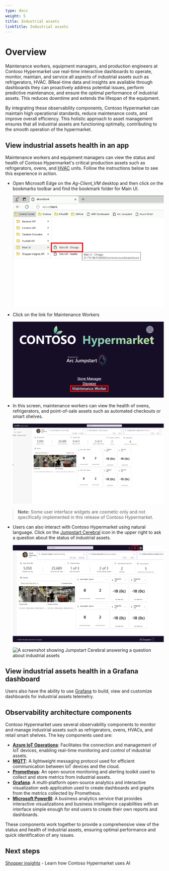 ```yaml
---
type: docs
weight: 5
title: Industrial assets
linkTitle: Industrial assets
---
```


# Overview

Maintenance workers, equipment managers, and production engineers at Contoso Hypermarket use real-time interactive dashboards to operate, monitor, maintain, and service all aspects of industrial assets such as refrigerators, HVAC. BReal-time data and insights are available through dashboards  they can proactively address potential issues, perform predictive maintenance, and ensure the optimal performance of industrial assets. This reduces downtime and extends the lifespan of the equipment.

By integrating these observability components, Contoso Hypermarket can maintain high operational standards, reduce maintenance costs, and improve overall efficiency. This holistic approach to asset management ensures that all industrial assets are functioning optimally, contributing to the smooth operation of the hypermarket.

## View industrial assets health in an app

Maintenance workers and equipment managers can view the status and health of Contoso Hypermarket's critical production assets such as refrigerators, ovens, and [HVAC](https://en.wikipedia.org/wiki/Heating,_ventilation,_and_air_conditioning) units. Follow the instructions below to see this experience in action.

- Open Microsoft Edge on the _Ag-Client_VM_ desktop and then click on the bookmarks toolbar and find the bookmark folder for Main UI.

    ![A screenshot showing Microsoft edge and the bookmarks folder with the bookmarks for Main UI](./bookmarks.png)

- Click on the link for Maintenance Workers

    ![A screenshot showing the Contoso Hypermarket homepage](./homepage.png)

- In this screen, maintenance workers can view the health of ovens, refrigerators, and point-of-sale assets such as automated checkouts or smart shelves.

    ![A screenshot showing the maintenance worker dashboard](./maintenance_dashboard.png)

>**Note:** Some user interface widgets are cosmetic only and not specifically implemented in this release of Contoso Hypermarket.

- Users can also interact with Contoso Hypermarket using natural language. Click on the [Jumpstart Cerebral](../../cerebral/) icon in the upper right to ask a question about the status of industrial assets.

    ![A screenshot showing Jumpstart Cerebral location in the app](./cerebral_icon.png)

    ![A screenshot showing Jumpstart Cerebral answering a question about industrial assets](./placeholder_until_it_works.png)

## View industrial assets health in a Grafana dashboard

Users also have the ability to use [Grafana](https://grafana.com/) to build, view and customize dashboards for industrial assets telemetry.

## Observability architecture components

Contoso Hypermarket uses several observability components to monitor and manage industrial assets such as refrigerators, ovens, HVACs, and retail smart shelves. The key components used are:

- [**Azure IoT Operations**](): Facilitates the connection and management of IoT devices, enabling real-time monitoring and control of industrial assets.
- [**MQTT**](): A lightweight messaging protocol used for efficient communication between IoT devices and the cloud.
- [**Prometheus**](): An open-source monitoring and alerting toolkit used to collect and store metrics from industrial assets.
- [**Grafana**](): A multi-platform open-source analytics and interactive visualization web application used to create dashboards and graphs from the metrics collected by Prometheus.
- [**Microsoft PowerBI**](): A business analytics service that provides interactive visualizations and business intelligence capabilities with an interface simple enough for end users to create their own reports and dashboards.

These components work together to provide a comprehensive view of the status and health of industrial assets, ensuring optimal performance and quick identification of any issues.

## Next steps

[Shopper insights](../shopper_insights/) - Learn how Contoso Hypermarket uses AI 